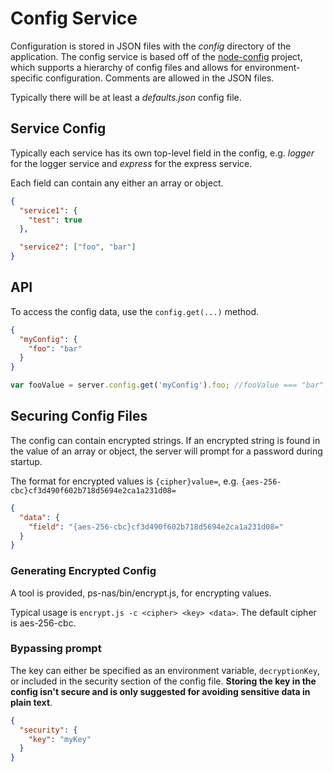 # Config Service

Configuration is stored in JSON files with the *config* directory of the application.
The config service is based off of the [node-config](https://github.com/lorenwest/node-config) project, which supports a hierarchy of config files and allows for environment-specific configuration.
Comments are allowed in the JSON files.

Typically there will be at least a *defaults.json* config file.

## Service Config
Typically each service has its own top-level field in the config, e.g. *logger* for the logger service and *express* for the express service.

Each field can contain any either an array or object.

```json
{
  "service1": {
    "test": true
  },

  "service2": ["foo", "bar"]
}
```


## API

To access the config data, use the `config.get(...)` method.

```json
{
  "myConfig": {
    "foo": "bar"
  }
}
```

```js
var fooValue = server.config.get('myConfig').foo; //fooValue === "bar"
```

## Securing Config Files
The config can contain encrypted strings.  If an encrypted string is found in the value of an array or object,
the server will prompt for a password during startup.

The format for encrypted values is `{cipher}value=`, e.g. `{aes-256-cbc}cf3d490f602b718d5694e2ca1a231d08=`

```json
{
  "data": {
    "field": "{aes-256-cbc}cf3d490f602b718d5694e2ca1a231d08="
  }
}
```
### Generating Encrypted Config
A tool is provided, ps-nas/bin/encrypt.js, for encrypting values.

Typical usage is `encrypt.js -c <cipher> <key> <data>`.  The default cipher is aes-256-cbc.

### Bypassing prompt
The key can either be specified as an environment variable, `decryptionKey`, or included in the security section of the config file.
**Storing the key in the config isn't secure and is only suggested for avoiding sensitive data in plain text**.

```json
{
  "security": {
    "key": "myKey"
  }
}
```